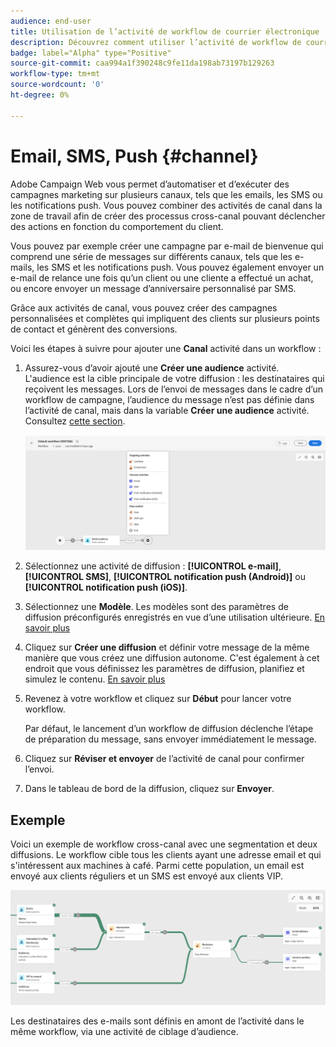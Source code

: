 ```yaml
---
audience: end-user
title: Utilisation de l’activité de workflow de courrier électronique
description: Découvrez comment utiliser l’activité de workflow de courrier électronique
badge: label="Alpha" type="Positive"
source-git-commit: caa994a1f390248c9fe11da198ab73197b129263
workflow-type: tm+mt
source-wordcount: '0'
ht-degree: 0%

---
```



# Email, SMS, Push {#channel}

Adobe Campaign Web vous permet d’automatiser et d’exécuter des campagnes marketing sur plusieurs canaux, tels que les emails, les SMS ou les notifications push. Vous pouvez combiner des activités de canal dans la zone de travail afin de créer des processus cross-canal pouvant déclencher des actions en fonction du comportement du client.

Vous pouvez par exemple créer une campagne par e-mail de bienvenue qui comprend une série de messages sur différents canaux, tels que les e-mails, les SMS et les notifications push. Vous pouvez également envoyer un e-mail de relance une fois qu’un client ou une cliente a effectué un achat, ou encore envoyer un message d’anniversaire personnalisé par SMS.

Grâce aux activités de canal, vous pouvez créer des campagnes personnalisées et complètes qui impliquent des clients sur plusieurs points de contact et génèrent des conversions.

Voici les étapes à suivre pour ajouter une **Canal** activité dans un workflow :

1. Assurez-vous d’avoir ajouté une **Créer une audience** activité. L&#39;audience est la cible principale de votre diffusion : les destinataires qui reçoivent les messages. Lors de l’envoi de messages dans le cadre d’un workflow de campagne, l’audience du message n’est pas définie dans l’activité de canal, mais dans la variable **Créer une audience** activité. Consultez [cette section](build-audience.md).

   ![](../../msg/assets/add-delivery-in-wf.png)

1. Sélectionnez une activité de diffusion : **[!UICONTROL e-mail]**, **[!UICONTROL SMS]**, **[!UICONTROL notification push (Android)]** ou **[!UICONTROL notification push (iOS)]**.

1. Sélectionnez une **Modèle**. Les modèles sont des paramètres de diffusion préconfigurés enregistrés en vue d’une utilisation ultérieure. [En savoir plus](../../msg/delivery-template.md)

1. Cliquez sur **Créer une diffusion** et définir votre message de la même manière que vous créez une diffusion autonome. C&#39;est également à cet endroit que vous définissez les paramètres de diffusion, planifiez et simulez le contenu. [En savoir plus](../../msg/gs-messages.md)

1. Revenez à votre workflow et cliquez sur **Début** pour lancer votre workflow.

   Par défaut, le lancement d’un workflow de diffusion déclenche l’étape de préparation du message, sans envoyer immédiatement le message.

1. Cliquez sur **Réviser et envoyer** de l’activité de canal pour confirmer l’envoi.

1. Dans le tableau de bord de la diffusion, cliquez sur **Envoyer**.

## Exemple

Voici un exemple de workflow cross-canal avec une segmentation et deux diffusions. Le workflow cible tous les clients ayant une adresse email et qui s&#39;intéressent aux machines à café. Parmi cette population, un email est envoyé aux clients réguliers et un SMS est envoyé aux clients VIP.

![](../assets/workflow-channel-example.png)
<!--
description, which use case you can perform (common other activities that you can link before of after the activity)

how to add and configure the activity

example of a configured activity within a workflow
The Email delivery activity allows you to configure the sending an email in a workflow. 

-->



<!-- Scheduled emails available?

This can be a single send email and sent just once, or it can be a recurring email.
* Single send emails are standard emails, sent once.
* Recurring emails allow you to send the same email multiple times to different targets over a defined period. You can aggregate the deliveries per period in order to get reports that correspond to your needs.

When linked to a scheduler, you can define recurring emails.-->

Les destinataires des e-mails sont définis en amont de l’activité dans le même workflow, via une activité de ciblage d’audience.

<!--The message preparation is triggered according to the workflow execution parameters. From the message dashboard, you can select whether to request or not a manual confirmation to send the message (required by default). You can start the workflow manually or place a scheduler activity in the workflow to automate execution.-->
